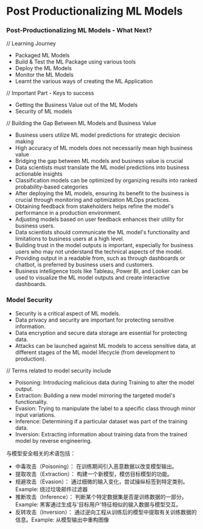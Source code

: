 # Post Productionalizing ML Models

### Post-Productionalizing ML Models - What Next?
// Learning Journey
- Packaged ML Models
- Build & Test the ML Package using various tools
- Deploy the ML Models
- Monitor the ML Models
- Learnt the various ways of creating the ML Application

// Important Part - Keys to success
- Getting the Business Value out of the ML Models
- Security of ML models

// Building the Gap Between ML Models and Business Value
- Business users utilize ML model predictions for strategic decision making
- High accuracy of ML models does not necessarily mean high business value
- Bridging the gap between ML models and business value is crucial
- Data scientists must translate the ML model predictions into business actionable insights
- Classification models can be optimized by organizing results into ranked probability-based categories
- After deploying the ML models, ensuring its benefit to the business is crucial through monitoring and optimization MLOps practices.
- Obtaining feedback from stakeholders helps refine the model's performance in a production environment.
- Adjusting models based on user feedback enhances their utility for business users.
- Data scientists should communicate the ML model's functionality and limitations to business users at a high level.
- Building trust in the model outputs is important, especially for business users who may not understand the technical aspects of the model.
- Providing output in a readable from, such as through dashboards or chatbot, is preferred by business users and customers.
- Business intelligence tools like Tableau, Power BI, and Looker can be used to visualize the ML model outputs and create interactive dashboards.

### Model Security
- Security is a critical aspect of ML models.
- Data privacy and security are important for protecting sensitive information.
- Data encryption and secure data storage are essential for protecting data.
- Attacks can be launched against ML models to access sensitive data, at different stages of the ML model lifecycle (from development to production).

// Terms related to model security include
- Poisoning: Introducing malicious data during Training to alter the model output.
- Extraction: Building a new model mirroring the targeted model's functionality.
- Evasion: Trying to manipulate the label to a specific class through minor input variations.
- Inference: Determining if a particular dataset was part of the training data.
- Inversion: Extracting information about training data from the trained model by reverse engineering.

与模型安全相关的术语包括：
- 中毒攻击（Poisoning）： 在训练期间引入恶意数据以改变模型输出。
- 提取攻击（Extraction）： 构建一个新模型，模仿目标模型的功能。
- 规避攻击（Evasion）： 通过细微的输入变化，尝试操纵标签到特定类别。Example: 绕过垃圾邮件过滤器
- 推断攻击（Inference）： 判断某个特定数据集是否是训练数据的一部分。Example: 黑客通过生成与'目标用户'特征相似的输入数据与模型交互。
- 反转攻击（Inversion）： 通过逆向工程从训练后的模型中提取有关训练数据的信息。Example: 从模型输出中重构图像
